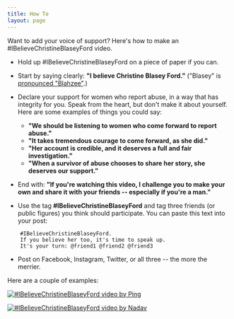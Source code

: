 ```yaml
---
title: How To
layout: page
---
```


Want to add your voice of support? Here's how to make an #IBelieveChristineBlaseyFord video.

* Hold up #IBelieveChristineBlaseyFord on a piece of paper if you can.

* Start by saying clearly: **"I believe Christine Blasey Ford."**  ("Blasey" is <a href="https://www.youtube.com/watch?v=B4tReT7HeGE&t=31s">pronounced "Blahzee"</a>.)

* Declare your support for women who report abuse,
  in a way that has integrity for you.
  Speak from the heart, but don't make it about yourself.
  Here are some examples of things you could say:
    * **"We should be listening to women who come forward to report abuse."**
    * **"It takes tremendous courage to come forward, as she did."**
    * **"Her account is credible, and it deserves a full and fair investigation."**
    * **"When a survivor of abuse chooses to share her story, she deserves our support."**

* End with: **"If you're watching this video,
  I challenge you to make your own and
  share it with your friends -- especially if you're a man."**

* Use the tag **#IBelieveChristineBlaseyFord**
  and tag three friends (or public figures) you think should participate.
  You can paste this text into your post:

```
    #IBelieveChristineBlaseyFord.
    If you believe her too, it's time to speak up.
    It's your turn: @friend1 @friend2 @friend3
```

* Post on Facebook, Instagram, Twitter, or all three -- the more the merrier.

Here are a couple of examples:

[![#IBelieveChristineBlaseyFord video by Ping](http://img.youtube.com/vi/HzKb8IGjg6Y/0.jpg)](http://www.youtube.com/watch?v=HzKb8IGjg6Y "#IBelieveChristineBlaseyFord")

[![#IBelieveChristineBlaseyFord video by Nadav](http://img.youtube.com/vi/w2EzvjajZ3k/0.jpg)](http://www.youtube.com/watch?v=w2EzvjajZ3k "#IBelieveChristineBlaseyFord")
